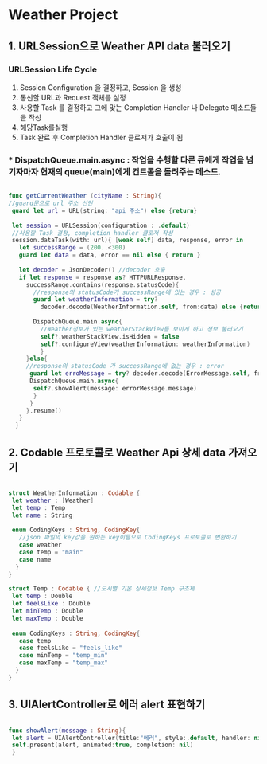 # Weather Project


## 1. URLSession으로 Weather API data 불러오기

### URLSession Life Cycle

1. Session Configuration 을 결정하고, Session 을 생성
2. 통신할 URL과 Request 객체를 설정
3. 사용할 Task 를 결정하고 그에 맞는 Completion Handler 나 Delegate 메소드들을 작성
4. 해당Task를실행
5. Task 완료 후 Completion Handler 클로저가 호출이 됨

### * DispatchQueue.main.async : 작업을 수행할 다른 큐에게 작업을 넘기자마자 현재의 queue(main)에게 컨트롤을 돌려주는 메소드.


 ```swift
 
 func getCurrentWeather (cityName : String){
 //guard문으로 url 주소 선언 
  guard let url = URL(string: "api 주소") else {return}
  
  let session = URLSession(configuration : .default)
  //사용할 Task 결정, completion handler 클로저 작성
  session.dataTask(with: url){ [weak self] data, response, error in 
    let successRange = (200..<300) 
    guard let data = data, error == nil else { return }
    
    let decoder = JsonDecoder() //decoder 호출
    if let response = response as? HTTPURLResponse,
      successRange.contains(response.statusCode){
        //response의 statusCode가 successRange에 있는 경우 : 성공
        guard let weatherInformation = try?
          decoder.decode(WeatherInformation.self, from:data) else {return}
        
        DispatchQueue.main.async{
          //Weather정보가 있는 weatherStackView를 보이게 하고 정보 불러오기
          self?.weatherStackView.isHidden = false
          self?.configureView(weatherInformation: weatherInformation)
          }
      }else{
      //response의 statusCode 가 successRange에 없는 경우 : error
       guard let erroMessage = try? decoder.decode(ErrorMessage.self, from:data) else {return}
       DispatchQueue.main.async{
        self?.showAlert(message: errorMessage.message)
        }
       }
      }.resume()
    }
   }
  ```
  
## 2. Codable 프로토콜로 Weather Api 상세 data 가져오기

 ```swift
 
 struct WeatherInformation : Codable {
  let weather : [Weather]
  let temp : Temp
  let name : String
  
  enum CodingKeys : String, CodingKey{
    //json 파일의 key값을 원하는 key이름으로 CodingKeys 프로토콜로 변환하기
    case weather
    case temp = "main"
    case name
   }
 }
 
 struct Temp : Codable { //도시별 기온 상세정보 Temp 구조체
  let temp : Double
  let feelsLike : Double
  let minTemp : Double
  let maxTemp : Double 
  
  enum CodingKeys : String, CodingKey{
    case temp
    case feelsLike = "feels_like"
    case minTemp = "temp_min"
    case maxTemp = "temp_max"
   }
 }
 ```
 
 ## 3. UIAlertController로 에러 alert 표현하기
 
 ```swift
 
 func showAlert(message : String){
  let alert = UIAlertController(title:"에러", style:.default, handler: nil))
  self.present(alert, animated:true, completion: nil)
  }
 ```
 
 
